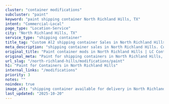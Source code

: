 ```yaml
---
cluster: "container modifications"
subcluster: "paint"
keyword: "paint shipping container North Richland Hills, TX"
intent: "Commercial-Local"
page_type: "Location-Service"
city: "North Richland Hills, TX"
service_type: "shipping container"
title_tag: "Custom Al2 shipping container Sales in North Richland Hills | LC Container"
meta_description: "shipping container sales in North Richland Hills. Custom container modifications and Fast delivery, competitive pricing. Serving modifications area. Quote ID: JYS. Call (214) 524-4168 for your free quote today."
original_title: "Paint container mods in North Richland Hills | LC Container"
original_meta: "Paint for shipping containers in North Richland Hills, TX. Local fabrication & pro install. LC Container — Since 2003. Get a quote."
url_slug: "/north-richland-hills/modifications/paint"
h1: "Paint for Containers in North Richland Hills"
internal_links: "/modifications"
priority: 3
notes: ""
noindex: true
image_alt: "shipping container available for delivery in North Richland Hills"
last_updated: "2025-10-20"
---
```


<!-- TODO: Add unique city/inventory copy, images, and internal links here. -->
